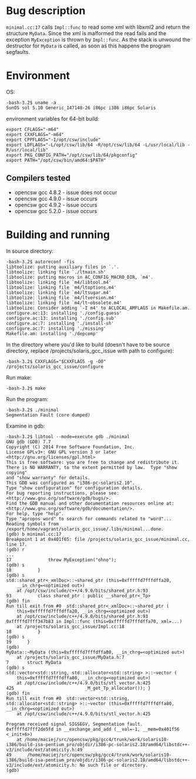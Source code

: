 # Bug description

`minimal.cc:17` calls `Impl::func` to read some xml with libxml2 and return the structure `MyData`.  Since the xml is malformed the read fails and the exception `MyException` is thrown by `Impl::func`. As the stack is unwound the destructor for `MyData` is called, as soon as this happens the program segfaults.

# Environment

OS:
```
-bash-3.2$ uname -a
SunOS sol 5.10 Generic_147148-26 i86pc i386 i86pc Solaris
```

environment variables for 64-bit build:
```
export CFLAGS="-m64"
export CXXFLAGS="-m64"
export CPPFLAGS="-I/opt/csw/include"
export LDFLAGS="-L/opt/csw/lib/64 -R/opt/csw/lib/64 -L/usr/local/lib -R/usr/local/lib"
export PKG_CONFIG_PATH="/opt/csw/lib/64/pkgconfig"
export PATH="/opt/csw/bin/amd64:$PATH"
```

## Compilers tested

* opencsw gcc 4.8.2 - issue does not occur
* opencsw gcc 4.9.0 - issue occurs
* opencsw gcc 4.9.2 - issue occurs
* opencsw gcc 5.2.0 - issue occurs

# Building and running

In source directory:
```
-bash-3.2$ autoreconf -fis
libtoolize: putting auxiliary files in `.'.
libtoolize: linking file `./ltmain.sh'
libtoolize: putting macros in AC_CONFIG_MACRO_DIR, `m4'.
libtoolize: linking file `m4/libtool.m4'
libtoolize: linking file `m4/ltoptions.m4'
libtoolize: linking file `m4/ltsugar.m4'
libtoolize: linking file `m4/ltversion.m4'
libtoolize: linking file `m4/lt~obsolete.m4'
libtoolize: Consider adding `-I m4' to ACLOCAL_AMFLAGS in Makefile.am.
configure.ac:13: installing './config.guess'
configure.ac:13: installing './config.sub'
configure.ac:7: installing './install-sh'
configure.ac:7: installing './missing'
Makefile.am: installing './depcomp'
```

In the directory where you'd like to build (doesn't have to be source directory, replace /projects/solaris_gcc_issue with path to configure):
```
-bash-3.2$ CXXFLAGS="$CXXFLAGS -g -O0" /projects/solaris_gcc_issue/configure
```

Run make:
```
-bash-3.2$ make
```

Run the program:
```
-bash-3.2$ ./minimal 
Segmentation Fault (core dumped)
```

Examine in gdb:
```
-bash-3.2$ libtool --mode=execute gdb ./minimal
GNU gdb (GDB) 7.7
Copyright (C) 2014 Free Software Foundation, Inc.
License GPLv3+: GNU GPL version 3 or later <http://gnu.org/licenses/gpl.html>
This is free software: you are free to change and redistribute it.
There is NO WARRANTY, to the extent permitted by law.  Type "show copying"
and "show warranty" for details.
This GDB was configured as "i386-pc-solaris2.10".
Type "show configuration" for configuration details.
For bug reporting instructions, please see:
<http://www.gnu.org/software/gdb/bugs/>.
Find the GDB manual and other documentation resources online at:
<http://www.gnu.org/software/gdb/documentation/>.
For help, type "help".
Type "apropos word" to search for commands related to "word"...
Reading symbols from /export/home/vagrant/solaris_gcc_issue/.libs/minimal...done.
(gdb) b minimal.cc:17
Breakpoint 1 at 0x401f65: file /projects/solaris_gcc_issue/minimal.cc, line 17.
(gdb) r
...
17              throw MyException("ohno");
(gdb) s
18          }
(gdb) s
std::shared_ptr<_xmlDoc>::~shared_ptr (this=0xfffffd7fffdffa20, 
    __in_chrg=<optimized out>)
    at /opt/csw/include/c++/4.9.0/bits/shared_ptr.h:93
93          class shared_ptr : public __shared_ptr<_Tp>
(gdb) fin
Run till exit from #0  std::shared_ptr<_xmlDoc>::~shared_ptr (
    this=0xfffffd7fffdffa20, __in_chrg=<optimized out>)
    at /opt/csw/include/c++/4.9.0/bits/shared_ptr.h:93
0xfffffd7fff347b83 in Impl::func (this=0xfffffd7fffdffa70, xml=...)
    at /projects/solaris_gcc_issue/Impl.cc:18
18          }
(gdb) s
19      }
(gdb) 
MyData::~MyData (this=0xfffffd7fffdffa80, __in_chrg=<optimized out>)
    at /projects/solaris_gcc_issue/MyData.h:7
7       struct MyData
(gdb) s
std::vector<std::string, std::allocator<std::string> >::~vector (
    this=0xfffffd7fffdffa80, __in_chrg=<optimized out>)
    at /opt/csw/include/c++/4.9.0/bits/stl_vector.h:425
425                           _M_get_Tp_allocator()); }
(gdb) fin
Run till exit from #0  std::vector<std::string, std::allocator<std::string> >::~vector (this=0xfffffd7fffdffa80, __in_chrg=<optimized out>)
    at /opt/csw/include/c++/4.9.0/bits/stl_vector.h:425

Program received signal SIGSEGV, Segmentation fault.
0xfffffd7fff2de5fd in __exchange_and_add (__val=-1, __mem=0x401f56 <_init+6>)
    at /home/maciej/src/opencsw/pkg/gcc4/trunk/work/solaris10-i386/build-isa-pentium_pro/objdir/i386-pc-solaris2.10/amd64/libstdc++-v3/include/ext/atomicity.h:49
49      /home/maciej/src/opencsw/pkg/gcc4/trunk/work/solaris10-i386/build-isa-pentium_pro/objdir/i386-pc-solaris2.10/amd64/libstdc++-v3/include/ext/atomicity.h: No such file or directory.
(gdb) 
```
